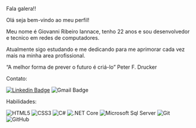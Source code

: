 Fala galera!!

Olá seja bem-vindo ao meu perfil! 

Meu nome é Giovanni Ribeiro Iannace, tenho 22 anos e sou desenvolvedor e tecnico em redes de computadores.

Atualmente sigo estudando e me dedicando para me aprimorar cada vez mais na minha area profissional.

“A melhor forma de prever o futuro é criá-lo” Peter F. Drucker 

Contato: 

[![Linkedin Badge](https://img.shields.io/badge/-Giovanni%20Iannace-%231572B6?style=flat-square&logo=Linkedin&logoColor=white&link=https:/https://www.linkedin.com/in/giovanni-ribeiro-iannace-449617180/)](https://www.linkedin.com/in/giovanni-ribeiro-iannace-449617180/) ![Gmail Badge](https://img.shields.io/badge/-giovanniiannce56@gmail.com-CC2927?style=flat-square&logo=Gmail&logoColor=white) 

Habilidades:

![HTML5](https://img.shields.io/badge/-HTML5-%23E44D27?style=flat-square&logo=html5&logoColor=ffffff) ![CSS3](https://img.shields.io/badge/-CSS3-%231572B6?style=flat-square&logo=css3) ![C#](https://img.shields.io/badge/C%23-239120?style=flat-square&logo=c-sharp&logoColor=white) ![.NET Core](https://img.shields.io/badge/.NET-5C2D91?style=flat-square&logo=.net&logoColor=white) ![Microsoft Sql Server](https://img.shields.io/badge/-Sql%20Server-CC2927?style=flat-square&logo=microsoft-sql-server&logoColor=ffffff) ![Git](https://img.shields.io/badge/Git-F05032?style=flat-square&logo=git&logoColor=white) ![GitHub](https://img.shields.io/badge/GitHub-100000?style=flat-square&logo=github&logoColor=white)
